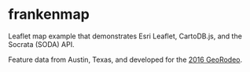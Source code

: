# frankenmap
Leaflet map example that demonstrates Esri Leaflet, CartoDB.js, and the Socrata (SODA) API. 

Feature data from Austin, Texas, and developed for the [2016 GeoRodeo](https://tnris.org/georodeo/2016/).
